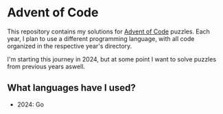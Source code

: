# Advent of Code

This repository contains my solutions for [Advent of Code](https://adventofcode.com/) puzzles.
Each year, I plan to use a different programming language, with all code organized in the respective year's directory.

I'm starting this journey in 2024, but at some point I want to solve puzzles from previous years aswell.

## What languages have I used?

- 2024: Go
